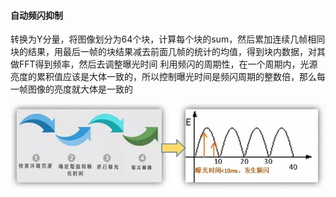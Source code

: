 #### 自动频闪抑制
转换为Y分量，将图像划分为64个块，计算每个块的sum，然后累加连续几帧相同块的结果，用最后一帧的块结果减去前面几帧的统计的均值，得到块内数据，对其做FFT得到频率，然后去调整曝光时间
利用频闪的周期性，在一个周期内，光源亮度的累积值应该是大体一致的，所以控制曝光时间是频闪周期的整数倍，那么每一帧图像的亮度就大体是一致的

![](5A.assets\23495115-484d200b62e78c54.png)
